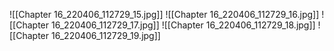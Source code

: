 ![[Chapter 16_220406_112729_15.jpg]]
![[Chapter 16_220406_112729_16.jpg]]
![[Chapter 16_220406_112729_17.jpg]]
![[Chapter 16_220406_112729_18.jpg]]
![[Chapter 16_220406_112729_19.jpg]]
